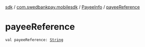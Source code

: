 [sdk](../../index.md) / [com.swedbankpay.mobilesdk](../index.md) / [PayeeInfo](index.md) / [payeeReference](./payee-reference.md)

# payeeReference

`val payeeReference: `[`String`](https://kotlinlang.org/api/latest/jvm/stdlib/kotlin/-string/index.html)